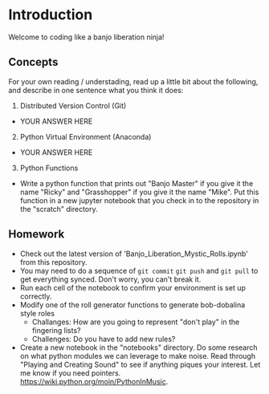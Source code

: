 # Introduction

Welcome to coding like a banjo liberation ninja!

## Concepts

For your own reading / understading, read up a little bit about the following, and describe in one sentence what you think it does:

1.   Distributed Version Control (Git)
   * YOUR ANSWER HERE
2.   Python Virtual Environment (Anaconda)
   * YOUR ANSWER HERE
3.   Python Functions
   * Write a python function that prints out "Banjo Master" if you give it the name "Ricky" and "Grasshopper" if you give it the name "Mike". Put this function in a new jupyter notebook that you check in to the repository in the "scratch" directory.

## Homework

*   Check out the latest version of 'Banjo_Liberation_Mystic_Rolls.ipynb' from this repository.
   *   You may need to do a sequence of `git commit` `git push` and `git pull` to get everything synced. Don't worry, you can't break it.
*   Run each cell of the notebook to confirm  your environment is set up correctly.
*   Modify one of the roll generator functions to generate bob-dobalina style roles
    *   Challanges: How are you going to represent "don't play" in the fingering lists?
    *   Challenges: Do you have to add new rules?
*   Create a new notebook in the "notebooks" directory. Do some research on what python modules we can leverage to make noise. Read through "Playing and Creating Sound" to see if anything piques your interest. Let me know if you need pointers. https://wiki.python.org/moin/PythonInMusic.
